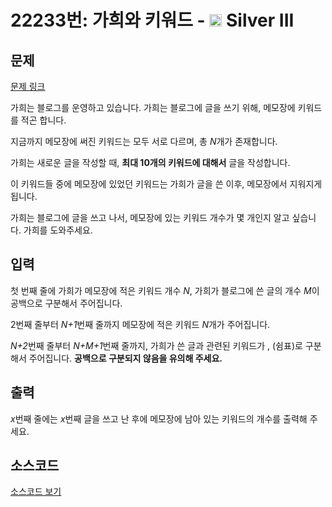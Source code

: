 # 22233번: 가희와 키워드 - <img src="https://static.solved.ac/tier_small/8.svg" style="height:20px" /> Silver III

<!-- performance -->

<!-- 문제 제출 후 깃허브에 푸시를 했을 때 제출한 코드의 성능이 입력될 공간입니다.-->

<!-- end -->

## 문제

[문제 링크](https://boj.kr/22233)


<p>가희는 블로그를 운영하고 있습니다. 가희는 블로그에 글을 쓰기 위해, 메모장에 키워드를 적곤 합니다.</p>

<p>지금까지 메모장에 써진 키워드는 모두 서로 다르며, 총 <em>N</em>개가 존재합니다.</p>

<p>가희는 새로운 글을 작성할 때, <strong>최대 10개의 키워드에 대해서</strong>&nbsp;글을 작성합니다.</p>

<p>이 키워드들 중에 메모장에 있었던 키워드는 가희가 글을 쓴 이후, 메모장에서 지워지게 됩니다.</p>

<p>가희는 블로그에 글을 쓰고 나서, 메모장에 있는 키워드 개수가 몇 개인지 알고 싶습니다. 가희를 도와주세요.</p>



## 입력


<p>첫 번째 줄에&nbsp;가희가 메모장에 적은 키워드 개수&nbsp;<em>N</em>, 가희가 블로그에 쓴 글의 개수&nbsp;<em>M</em>이 공백으로 구분해서&nbsp;주어집니다.</p>

<p>2번째 줄부터 <em>N+1</em>번째 줄까지 메모장에 적은 키워드 <em>N</em>개가 주어집니다.</p>

<p><em>N+2</em>번째 줄부터 <em>N+M+1</em>번째 줄까지, 가희가 쓴 글과 관련된 키워드가 , (쉼표)로&nbsp;구분해서 주어집니다. <strong>공백으로 구분되지 않음을 유의해 주세요.</strong></p>



## 출력


<p><i>x</i>번째 줄에는 <em>x</em>번째 글을 쓰고 난 후에<i>&nbsp;</i>메모장에 남아 있는 키워드의 개수를 출력해 주세요.</p>



## 소스코드

[소스코드 보기](가희와%20키워드.py)
